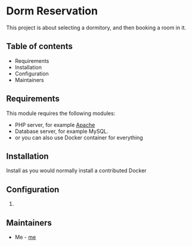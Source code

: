 # Dorm Reservation

This project is about selecting a dormitory, and then booking a room in it.

## Table of contents

- Requirements
- Installation
- Configuration
- Maintainers


## Requirements

This module requires the following modules:
- PHP server, for example [Apache](google.com)
- Database server, for example MySQL.
- or you can also use Docker container for everything


## Installation

Install as you would normally install a contributed Docker

## Configuration

1. 


## Maintainers

- Me - [me](https://github.com/kubas8111/DormReservation/edit/main/README.md)
